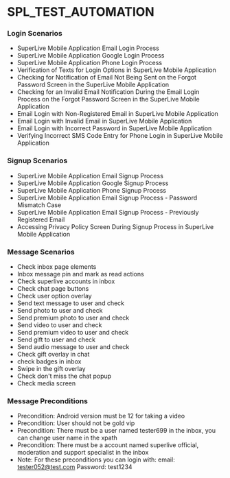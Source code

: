 # SPL_TEST_AUTOMATION #


### Login Scenarios ###

* SuperLive Mobile Application Email Login Process
* SuperLive Mobile Application Google Login Process
* SuperLive Mobile Application Phone Login Process
* Verification of Texts for Login Options in SuperLive Mobile Application
* Checking for Notification of Email Not Being Sent on the Forgot Password Screen in the SuperLive Mobile Application
* Checking for an Invalid Email Notification During the Email Login Process on the Forgot Password Screen in the SuperLive Mobile Application
* Email Login with Non-Registered Email in SuperLive Mobile Application
* Email Login with Invalid Email in SuperLive Mobile Application
* Email Login with Incorrect Password in SuperLive Mobile Application
* Verifying Incorrect SMS Code Entry for Phone Login in SuperLive Mobile Application

### Signup Scenarios ###

* SuperLive Mobile Application Email Signup Process
* SuperLive Mobile Application Google Signup Process
* SuperLive Mobile Application Phone Signup Process
* SuperLive Mobile Application Email Signup Process - Password Mismatch Case
* SuperLive Mobile Application Email Signup Process - Previously Registered Email
* Accessing Privacy Policy Screen During Signup Process in SuperLive Mobile Application

### Message Scenarios ###

* Check inbox page elements
* Inbox message pin and mark as read actions
* Check superlive accounts in inbox
* Check chat page buttons
* Check user option overlay
* Send text message to user and check
* Send photo to user and check
* Send premium photo to user and check
* Send video to user and check
* Send premium video to user and check
* Send gift to user and check
* Send audio message to user and check
* Check gift overlay in chat
* check badges in inbox
* Swipe in the gift overlay
* Check don't miss the chat popup
* Check media screen

### Message Preconditions ###

* Precondition: Android version must be 12 for taking a video
* Precondition: User should not be gold vip
* Precondition: There must be a user named tester699 in the inbox, you can change user name in the xpath
* Precondition: There must be a account named superlive official, moderation and support specialist in the inbox
* Note: For these preconditions you can login with: email: tester052@test.com Password: test1234